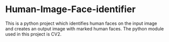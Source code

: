 # Human-Image-Face-identifier
This is a python project which identifies human faces on the input image and creates an output image with marked human faces. The python module used in this project is CV2.

